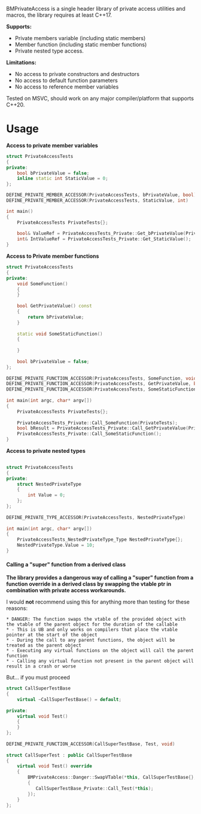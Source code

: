 BMPrivateAccess is a single header library of private access utilities and macros, the library requires at least C++17.

**Supports:**
- Private members variable (including static members)
- Member function (including static member functions) 
- Private nested type access.

**Limitations:**
- No access to private constructors and destructors
- No access to default function parameters
- No access to reference member variables

Tested on MSVC, should work on any major compiler/platform that supports C++20.

# Usage
**Access to private member variables**
```cpp
struct PrivateAccessTests  
{  
private:  
    bool bPrivateValue = false;  
    inline static int StaticValue = 0;  
};

DEFINE_PRIVATE_MEMBER_ACCESSOR(PrivateAccessTests, bPrivateValue, bool)  
DEFINE_PRIVATE_MEMBER_ACCESSOR(PrivateAccessTests, StaticValue, int)

int main()
{
	PrivateAccessTests PrivateTests{};
	
	bool& ValueRef = PrivateAccessTests_Private::Get_bPrivateValue(PrivateTests);  
	int& IntValueRef = PrivateAccessTests_Private::Get_StaticValue();
}
```

**Access to Private member functions**
```cpp
struct PrivateAccessTests  
{  
private:  
    void SomeFunction()  
    {  
    }  
    
    bool GetPrivateValue() const  
    {  
        return bPrivateValue;  
    }
    
    static void SomeStaticFunction()  
    {
    
    }  
    
    bool bPrivateValue = false;
};  
  
DEFINE_PRIVATE_FUNCTION_ACCESSOR(PrivateAccessTests, SomeFunction, void)  
DEFINE_PRIVATE_FUNCTION_ACCESSOR(PrivateAccessTests, GetPrivateValue, bool)  
DEFINE_PRIVATE_FUNCTION_ACCESSOR(PrivateAccessTests, SomeStaticFunction, void)  
  
int main(int argc, char* argv[])  
{  
    PrivateAccessTests PrivateTests{};  
  
    PrivateAccessTests_Private::Call_SomeFunction(PrivateTests);  
    bool bResult = PrivateAccessTests_Private::Call_GetPrivateValue(PrivateTests); 
    PrivateAccessTests_Private::Call_SomeStaticFunction();
}
```

**Access to private nested types**
```cpp
  
struct PrivateAccessTests  
{  
private:  
    struct NestedPrivateType  
    {  
        int Value = 0;  
    };    
};  
  
DEFINE_PRIVATE_TYPE_ACCESSOR(PrivateAccessTests, NestedPrivateType)  
  
int main(int argc, char* argv[])  
{  
    PrivateAccessTests_NestedPrivateType_Type NestedPrivateType{};  
    NestedPrivateType.Value = 10;
}
```

#### Calling a "super" function from a derived class
**The library provides a dangerous way of calling a "super" function from a function override in a derived class by swapping the vtable ptr in combination with private access workarounds.**

I would **not** recommend using this for anything more than testing for these reasons:
```
* DANGER: The function swaps the vtable of the provided object with the vtable of the parent object for the duration of the callable  
* - This is UB and only works on compilers that place the vtable pointer at the start of the object  
* - During the call to any parent functions, the object will be treated as the parent object  
* - Executing any virtual functions on the object will call the parent function  
* - Calling any virtual function not present in the parent object will result in a crash or worse
```

But... if you must proceed
```cpp
struct CallSuperTestBase  
{  
    virtual ~CallSuperTestBase() = default;  
  
private:  
    virtual void Test()  
    {
    }
};  
  
DEFINE_PRIVATE_FUNCTION_ACCESSOR(CallSuperTestBase, Test, void)  
  
struct CallSuperTest : public CallSuperTestBase  
{  
    virtual void Test() override  
    {  
        BMPrivateAccess::Danger::SwapVTable(*this, CallSuperTestBase{}, [&]()  
        {  
           CallSuperTestBase_Private::Call_Test(*this);  
        });
    }
};
```
